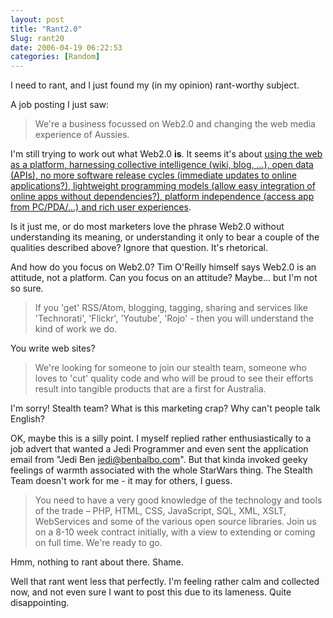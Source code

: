 ```yaml
---
layout: post
title: "Rant2.0"
Slug: rant20
date: 2006-04-19 06:22:53
categories: [Random]
---
```

I need to rant, and I just found my (in my opinion) rant-worthy subject.

A job posting I just saw:

> We're a business focussed on Web2.0 and changing the web media experience of Aussies.

I'm still trying to work out what Web2.0 **is**. It seems it's about [using the web as a platform, harnessing collective intelligence (wiki, blog, ...), open data (APIs), no more software release cycles (immediate updates to online applications?), lightweight programming models (allow easy integration of online apps without dependencies?), platform independence (access app from PC/PDA/...) and rich user experiences](http://www.oreillynet.com/pub/a/oreilly/tim/news/2005/09/30/what-is-web-20.html).

Is it just me, or do most marketers love the phrase Web2.0 without understanding its meaning, or understanding it only to bear a couple of the qualities described above? Ignore that question. It's rhetorical.

And how do you focus on Web2.0? Tim O'Reilly himself says Web2.0 is an attitude, not a platform. Can you focus on an attitude? Maybe... but I'm not so sure.

> If you 'get' RSS/Atom, blogging, tagging, sharing and services like 'Technorati', 'Flickr', 'Youtube', 'Rojo' - then you will understand the kind of work we do.

You write web sites?

> We're looking for someone to join our stealth team, someone who loves to 'cut' quality code and who will be proud to see their efforts result into tangible products that are a first for Australia.

I'm sorry! Stealth team? What is this marketing crap? Why can't people talk English?

OK, maybe this is a silly point. I myself replied rather enthusiastically to a job advert that wanted a Jedi Programmer and even sent the application email from "Jedi Ben <jedi@benbalbo.com>". But that kinda invoked geeky feelings of warmth associated with the whole StarWars thing. The Stealth Team doesn't work for me - it may for others, I guess.

> You need to have a very good knowledge of the technology and tools of the trade – PHP, HTML, CSS, JavaScript, SQL, XML, XSLT, WebServices and some of the various open source libraries. Join us on a 8-10 week contract initially, with a view to extending or coming on full time. We're ready to go.

Hmm, nothing to rant about there. Shame.

Well that rant went less that perfectly. I'm feeling rather calm and collected now, and not even sure I want to post this due to its lameness. Quite disappointing.

